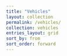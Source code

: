 ```yaml
---
title: "Vehicles"
layout: collection
permalink: /vehicles/
collection: vehicles
entries_layout: grid
sort_by: from
sort_order: forward
---
```


